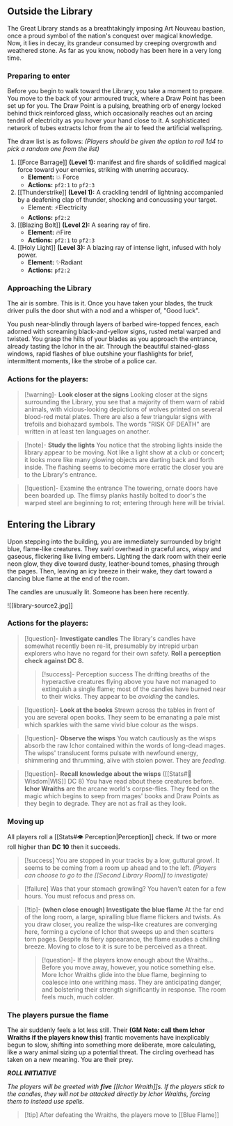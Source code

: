 ## Outside the Library

The Great Library stands as a breathtakingly imposing Art Nouveau bastion, once a proud symbol of the nation's conquest over magical knowledge. Now, it lies in decay, its grandeur consumed by creeping overgrowth and weathered stone. As far as you know, nobody has been here in a very long time.

### Preparing to enter

Before you begin to walk toward the Library, you take a moment to prepare. You move to the back of your armoured truck, where a Draw Point has been set up for you.
The Draw Point is a pulsing, breathing orb of energy locked behind thick reinforced glass, which occasionally reaches out an arcing tendril of electricity as you hover your hand close to it. A sophisticated network of tubes extracts Ichor from the air to feed the artificial wellspring.

The draw list is as follows:
*(Players should be given the option to roll 1d4 to pick a random one from the list)*

1. [[Force Barrage]] **(Level 1):** manifest and fire shards of solidified magical force toward your enemies, striking with unerring accuracy.
	- **Element:** 💥 Force
	- **Actions:**  `pf2:1` to `pf2:3`
2. [[Thunderstrike]] **(Level 1):** A crackling tendril of lightning accompanied by a deafening clap of thunder, shocking and concussing your target.
	- Element: ⚡Electricity
	- **Actions:** `pf2:2`
3. [[Blazing Bolt]] **(Level 2):** A searing ray of fire.
    - **Element:** 🔥Fire
    - **Actions:**  `pf2:1` to `pf2:3`
4. [[Holy Light]] **(Level 3):** A blazing ray of intense light, infused with holy power.
	- **Element:** ✨Radiant
	- **Actions:** `pf2:2`

### Approaching the Library

The air is sombre. This is it. Once you have taken your blades, the truck driver pulls the door shut with a nod and a whisper of, "Good luck".

You push near-blindly through layers of barbed wire-topped fences, each adorned with screaming black-and-yellow signs, rusted metal warped and twisted. You grasp the hilts of your blades as you approach the entrance, already tasting the Ichor in the air. Through the beautiful stained-glass windows, rapid flashes of blue outshine your flashlights for brief, intermittent moments, like the strobe of a police car.

### Actions for the players:

>[!warning]- **Look closer at the signs**
>Looking closer at the signs surrounding the Library, you see that a majority of them warn of rabid animals, with vicious-looking depictions of wolves printed on several blood-red metal plates. There are also a few triangular signs with trefoils and biohazard symbols. The words "RISK OF DEATH" are written in at least ten languages on another.

>[!note]- **Study the lights**
>You notice that the strobing lights inside the library appear to be moving. Not like a light show at a club or concert; it looks more like many glowing objects are darting back and forth inside. The flashing seems to become more erratic the closer you are to the Library's entrance. 

>[!question]- Examine the entrance
>The towering, ornate doors have been boarded up. The flimsy planks hastily bolted to door's the warped steel are beginning to rot; entering through here will be trivial.

## Entering the Library

Upon stepping into the building, you are immediately surrounded by bright blue, flame-like creatures. They swirl overhead in graceful arcs, wispy and gaseous, flickering like living embers. Lighting the dark room with their eerie neon glow, they dive toward dusty, leather-bound tomes, phasing through the pages. Then, leaving an icy breeze in their wake, they dart toward a dancing blue flame at the end of the room.

The candles are unusually lit. Someone has been here recently.

![[library-source2.jpg]]

### Actions for the players:

>[!question]- **Investigate candles**
>The library's candles have somewhat recently been re-lit, presumably by intrepid urban explorers who have no regard for their own safety.
>**Roll a perception check against DC 8.**
>>[!success]- Perception success
>>The drifting breaths of the hyperactive creatures flying above you have not managed to extinguish a single flame; most of the candles have burned near to their wicks. They appear to be *avoiding* the candles.

>[!question]- **Look at the books**
>Strewn across the tables in front of you are several open books. They seem to be emanating a pale mist which sparkles with the same vivid blue colour as the wisps.

>[!question]- **Observe the wisps**
>You watch cautiously as the wisps absorb the raw Ichor contained within the words of long-dead mages. The wisps' translucent forms pulsate with newfound energy, shimmering and thrumming, alive with stolen power. They are *feeding.*

>[!question]- **Recall knowledge about the wisps** ([[Stats#🧠 Wisdom|WIS]] DC 8)
>You have read about these creatures before. **Ichor Wraiths** are the arcane world's corpse-flies. They feed on the magic which begins to seep from mages' books and Draw Points as they begin to degrade. They are not as frail as they look.

### Moving up

All players roll a [[Stats#👁️ Perception|Perception]] check. If two or more roll higher than **DC 10** then it succeeds.

>[!success] You are stopped in your tracks by a low, guttural growl. It seems to be coming from a room up ahead and to the left. *(Players can choose to go to the [[Second Library Room]] to investigate)*

>[!failure] Was that your stomach growling? You haven't eaten for a few hours. You must refocus and press on.

>[!tip]- **(when close enough) Investigate the blue flame**
>At the far end of the long room, a large, spiralling blue flame flickers and twists. As you draw closer, you realize the wisp-like creatures are converging here, forming a cyclone of Ichor that sweeps up and then scatters torn pages. Despite its fiery appearance, the flame exudes a chilling breeze. Moving to close to it is sure to be perceived as a threat.
>>[!question]- If the players know enough about the Wraiths...
>>Before you move away, however, you notice something else. More Ichor Wraiths glide into the blue flame, beginning to coalesce into one writhing mass. They are anticipating danger, and bolstering their strength significantly in response. The room feels much, much colder.

### The players pursue the flame

The air suddenly feels a lot less still. Their **(GM Note: call them Ichor Wraiths if the players know this)** frantic movements have inexplicably begun to slow, shifting into something more deliberate, more calculating, like a wary animal sizing up a potential threat. The circling overhead has taken on a new meaning. You are their prey.

***ROLL INITIATIVE***

*The players will be greeted with **five** [[Ichor Wraith]]s. If the players stick to the candles, they will not be attacked directly by Ichor Wraiths, forcing them to instead use spells.*

>[!tip] After defeating the Wraiths, the players move to [[Blue Flame]]